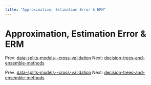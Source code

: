 ```yaml
---
title: "Approximation, Estimation Error & ERM"
---
```


# Approximation, Estimation Error & ERM

Prev: [data-splits-models--cross-validation](data-splits-models--cross-validation.md)
Next: [decision-trees-and-ensemble-methods](decision-trees-and-ensemble-methods.md)

Prev: [data-splits-models--cross-validation](data-splits-models--cross-validation.md)
Next: [decision-trees-and-ensemble-methods](decision-trees-and-ensemble-methods.md)
